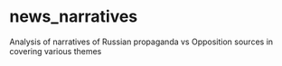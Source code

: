 # news_narratives
Analysis of narratives of Russian propaganda vs Opposition sources in covering various themes
